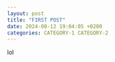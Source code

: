 ```yaml
---
layout: post
title: "FIRST POST"
date: 2024-08-12 19:04:05 +0200
categories: CATEGORY-1 CATEGORY-2
---
```

lol